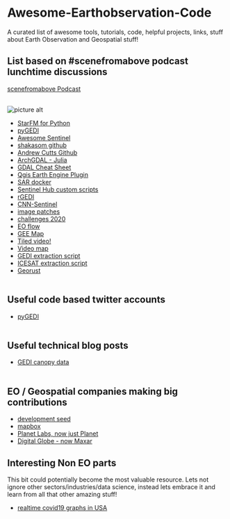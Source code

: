 # Awesome-Earthobservation-Code
A curated list of awesome tools, tutorials, code, helpful projects, links, stuff about Earth Observation and Geospatial stuff!

## List based on #scenefromabove podcast lunchtime discussions
[scenefromabove Podcast](http://scenefromabove.org/)<br> <br>

![picture alt](https://geogerservices.files.wordpress.com/2018/06/scenefromabovepodcast.jpg?w=300&h=300 "Title is optional")

* [StarFM for Python](https://github.com/nmileva/starfm4py)
* [pyGEDI](https://github.com/EduinHSERNA/pyGEDI)
* [Awesome Sentinel](https://github.com/Fernerkundung/awesome-sentinel)
* [shakasom github](https://github.com/shakasom)
* [Andrew Cutts Github](https://github.com/acgeospatial)
* [ArchGDAL - Julia](https://github.com/yeesian/ArchGDAL.jl)
* [GDAL Cheat Sheet](https://github.com/dwtkns/gdal-cheat-sheet)
* [Qgis Earth Engine Plugin](https://github.com/gee-community/qgis-earthengine-plugin)
* [SAR docker](https://github.com/mortcanty/SARDocker)
* [Sentinel Hub custom scripts](https://github.com/sentinel-hub/custom-scripts)
* [rGEDI](https://github.com/carlos-alberto-silva/rGEDI)
* [CNN-Sentinel](https://github.com/jensleitloff/CNN-Sentinel)
* [image patches](https://github.com/Vooban/Smoothly-Blend-Image-Patches)
* [challenges 2020](https://github.com/esowc/challenges_2020)
* [EO flow](https://github.com/sentinel-hub/eo-flow)
* [GEE Map](https://github.com/giswqs/geemap)
* [Tiled video!](http://gena.github.io/experiments/mapbox/debug/tiled-video-no2.html)
* [Video map](https://github.com/openearth/videomap)
* [GEDI extraction script](https://gist.github.com/KMarkert/c68ccf53260d7b775b836bf2e11e2ec3)
* [ICESAT extraction script](https://gist.github.com/bzgeo/950f3db986b3513311ed42efe2395171)
* [Georust](https://github.com/georust)<br><br>


## Useful code based twitter accounts
* [pyGEDI](https://twitter.com/pyGEDI)<br><br>

## Useful technical blog posts
* [GEDI canopy data](https://medium.com/@abt0020/extracting-canopy-height-with-gedi-data-5af8c87df158)<br><br>

## EO / Geospatial companies making big contributions
* [development seed](https://github.com/developmentseed)
* [mapbox](https://github.com/mapbox)
* [Planet Labs, now just Planet](https://github.com/planetlabs)
* [Digital Globe - now Maxar](https://github.com/DigitalGlobe)

## Interesting Non EO parts
This bit could potentially become the most valuable resource. Lets not ignore other sectors/industries/data science, instead lets embrace it and learn from all that other amazing stuff!
* [realtime covid19 graphs in USA](https://github.com/k-sys/covid-19)<br>
